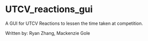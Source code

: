 # UTCV_reactions_gui
A GUI for UTCV Reactions to lessen the time taken at competition.  

Written by: Ryan Zhang, Mackenzie Gole
